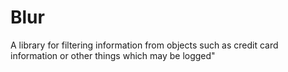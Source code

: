 # Blur
A library for filtering information from objects such as credit card information or other things which may be logged"
